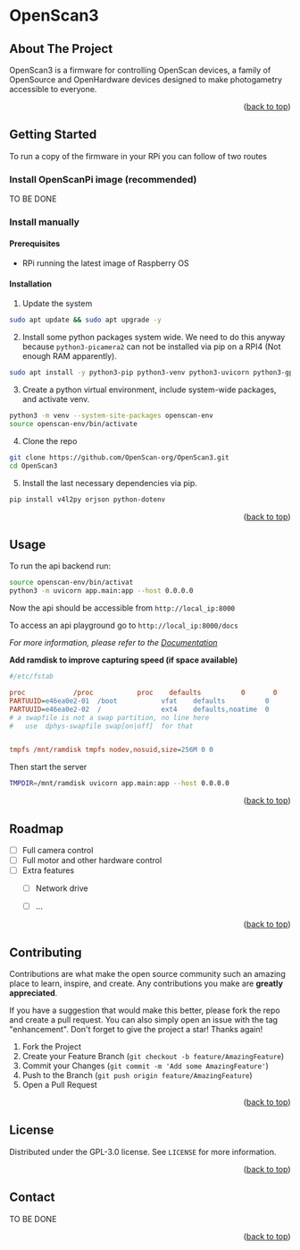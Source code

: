 <div id="top"></div>

# OpenScan3

<!-- ABOUT THE PROJECT -->
## About The Project

OpenScan3 is a firmware for controlling OpenScan devices, a family of OpenSource and OpenHardware devices designed to make photogametry accessible to everyone.

<p align="right">(<a href="#top">back to top</a>)</p>

<!-- GETTING STARTED -->
## Getting Started

To run a copy of the firmware in your RPi you can follow of two routes

### Install OpenScanPi image (recommended)

TO BE DONE

### Install manually

#### Prerequisites

 - RPi running the latest image of Raspberry OS

#### Installation

1. Update the system

```sh
sudo apt update && sudo apt upgrade -y
```

2. Install some python packages system wide. 
We need to do this anyway because `python3-picamera2` can not be installed via pip on a RPI4 (Not enough RAM apparently). 

```sh
sudo apt install -y python3-pip python3-venv python3-uvicorn python3-gphoto2 python3-pillow python3-picamera2 python3-matplotlib python3-fastapi python3-numpy python3-rpi.gpio python3-libcamera
```

3. Create a python virtual environment, include system-wide packages, and activate venv. 

```sh
python3 -m venv --system-site-packages openscan-env
source openscan-env/bin/activate
```

4. Clone the repo

```sh
git clone https://github.com/OpenScan-org/OpenScan3.git
cd OpenScan3
```

5. Install the last necessary dependencies via pip. 

```sh
pip install v4l2py orjson python-dotenv
```

<p align="right">(<a href="#top">back to top</a>)</p>

<!-- USAGE EXAMPLES -->
## Usage

To run the api backend run:
```sh
source openscan-env/bin/activat
python3 -m uvicorn app.main:app --host 0.0.0.0
```

Now the api should be accessible from `http://local_ip:8000`

To access an api playground go to `http://local_ip:8000/docs`

_For more information, please refer to the [Documentation](https://example.com)_



**Add ramdisk to improve capturing speed (if space available)**


```ini
#/etc/fstab

proc            /proc           proc    defaults          0       0
PARTUUID=e46ea0e2-01  /boot           vfat    defaults          0       2
PARTUUID=e46ea0e2-02  /               ext4    defaults,noatime  0       1
# a swapfile is not a swap partition, no line here
#   use  dphys-swapfile swap[on|off]  for that


tmpfs /mnt/ramdisk tmpfs nodev,nosuid,size=256M 0 0

```
Then start the server

```sh
TMPDIR=/mnt/ramdisk uvicorn app.main:app --host 0.0.0.0
```

<p align="right">(<a href="#top">back to top</a>)</p>

<!-- ROADMAP -->
## Roadmap

- [ ] Full camera control
- [ ] Full motor and other hardware control
- [ ] Extra features
    - [ ] Network drive
    - [ ] ...


<p align="right">(<a href="#top">back to top</a>)</p>



<!-- CONTRIBUTING -->
## Contributing

Contributions are what make the open source community such an amazing place to learn, inspire, and create. Any contributions you make are **greatly appreciated**.

If you have a suggestion that would make this better, please fork the repo and create a pull request. You can also simply open an issue with the tag "enhancement".
Don't forget to give the project a star! Thanks again!

1. Fork the Project
2. Create your Feature Branch (`git checkout -b feature/AmazingFeature`)
3. Commit your Changes (`git commit -m 'Add some AmazingFeature'`)
4. Push to the Branch (`git push origin feature/AmazingFeature`)
5. Open a Pull Request

<p align="right">(<a href="#top">back to top</a>)</p>



<!-- LICENSE -->
## License

Distributed under the GPL-3.0 license. See `LICENSE` for more information.

<p align="right">(<a href="#top">back to top</a>)</p>



<!-- CONTACT -->
## Contact

TO BE DONE

<p align="right">(<a href="#top">back to top</a>)</p>




